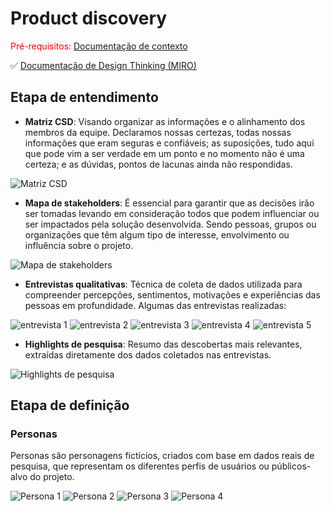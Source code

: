 
# Product discovery

<span style="color:red">Pré-requisitos: <a href="01-Contexto.md"> Documentação de contexto</a></span>

✅ [Documentação de Design Thinking (MIRO)](files/designThinking.pdf)

## Etapa de entendimento

* **Matriz CSD**: Visando organizar as informações e o alinhamento dos membros da equipe. Declaramos nossas certezas, todas nossas informações que eram seguras e confiáveis; as suposições, tudo aqui que pode vim a ser verdade em um ponto e no momento não é uma certeza; e as dúvidas, pontos de lacunas ainda não respondidas.

![Matriz CSD](images/matrizcsd.png)


* **Mapa de stakeholders**: É essencial para garantir que as decisões irão ser tomadas levando em consideração todos que podem influenciar ou ser impactados pela solução desenvolvida. Sendo pessoas, grupos ou organizações que têm algum tipo de interesse, envolvimento ou influência sobre o projeto.

![Mapa de stakeholders](images/mapa.png)


* **Entrevistas qualitativas**: Técnica de coleta de dados utilizada para compreender percepções, sentimentos, motivações e experiências das pessoas em profundidade. Algumas das entrevistas realizadas: 

![entrevista 1](images/entrevista1.png)
![entrevista 2](images/entrevista2.png)
![entrevista 3](images/entrevista3.png)
![entrevista 4](images/entrevista4.png)
![entrevista 5](images/entrevista5.png)


* **Highlights de pesquisa**:  Resumo das descobertas mais relevantes, extraídas diretamente dos dados coletados nas entrevistas.

![Highlights de pesquisa](images/highlights.png)


## Etapa de definição

### Personas

Personas são personagens fictícios, criados com base em dados reais de pesquisa, que representam os diferentes perfis de usuários ou públicos-alvo do projeto.

![Persona 1](images/persona1.png)
![Persona 2](images/persona2.png)
![Persona 3](images/persona3.png)
![Persona 4](images/persona4.png)
